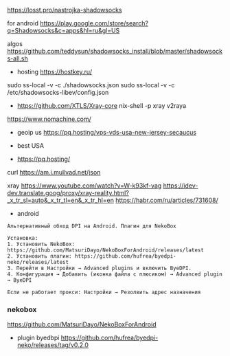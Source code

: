 https://losst.pro/nastrojka-shadowsocks

for android
https://play.google.com/store/search?q=Shadowsocks&c=apps&hl=ru&gl=US

algos
https://github.com/teddysun/shadowsocks_install/blob/master/shadowsocks-all.sh

- hosting https://hostkey.ru/

sudo ss-local -v -c ./shadowsocks.json
sudo ss-local -v -c /etc/shadowsocks-libev/config.json


- https://github.com/XTLS/Xray-core
nix-shell -p xray v2raya

https://www.nomachine.com/

- geoip us
https://pq.hosting/vps-vds-usa-new-jersey-secaucus

- best USA
- https://pq.hosting/

curl https://am.i.mullvad.net/json

xray
https://www.youtube.com/watch?v=W-k93kf-vag
https://idev-dev.translate.goog/proxy/xray-reality.html?_x_tr_sl=auto&_x_tr_tl=en&_x_tr_hl=en
https://habr.com/ru/articles/731608/


- android
```
Альтернативный обход DPI на Android. Плагин для NekoBox

Установка:
1. Установить NekoBox: https://github.com/MatsuriDayo/NekoBoxForAndroid/releases/latest
2. Установить плагин: https://github.com/hufrea/byedpi-neko/releases/latest
3. Перейти в Настройки → Advanced plugins и включить ByeDPI.
4. Конфигурация → Добавить (иконка файла с плюсиком) → Advanced plugin → ByeDPI

Если не работает прокси: Настройки → Резолвить адрес назначения
```

### nekobox

https://github.com/MatsuriDayo/NekoBoxForAndroid
- plugin byedbpi
https://github.com/hufrea/byedpi-neko/releases/tag/v0.2.0
